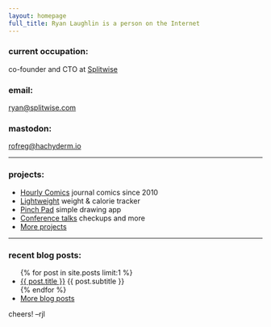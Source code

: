 ```yaml
---
layout: homepage
full_title: Ryan Laughlin is a person on the Internet
---
```


<h3>current occupation:</h3>
co-founder and CTO at <a href="https://www.splitwise.com">Splitwise</a>

<h3>email:</h3>
<a href="mailto:ryan@splitwise.com?Subject=Hello!">ryan@splitwise.com</a>

<h3>mastodon:</h3>
<a rel="me" href="https://hachyderm.io/@rofreg">rofreg@hachyderm.io</a>

<hr>

<h3>projects:</h3>
<ul>
  <li>
    <a href="https://www.pinchpad.com" target="_blank">Hourly Comics</a>
    <span>journal comics since 2010</span>
  </li>
  <li>
    <a href="https://itunes.apple.com/us/app/lightweight-simple-weight/id690015714?mt=8" target="_blank">Lightweight</a>
    <span>weight &amp; calorie tracker</span>
  </li>
  <li>
    <a href="https://itunes.apple.com/us/app/pinch-pad-post-sketches-to/id999197469?mt=8" target="_blank">Pinch Pad</a>
    <span>simple drawing app</span>
  </li>
  <li>
    <a href="/talks">Conference talks</a>
    <span>checkups and more</span>
  </li>
  <li class="more">
    <a href="/projects">More projects</a>
  </li>
</ul>

<hr>

<h3>recent blog posts:</h3>
<ul>
  {% for post in site.posts limit:1 %}
    <li>
      <a href="{{ post.url }}">{{ post.title }}</a>
      <span>{{ post.subtitle }}</span>
    </li>
  {% endfor %}
  <li class="more">
    <a href="/blog">More blog posts</a>
  </li>
</ul>

<div id="peace">
  cheers! &ndash;rjl
</div>